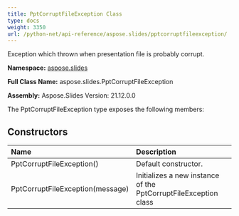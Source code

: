 ```yaml
---
title: PptCorruptFileException Class
type: docs
weight: 3350
url: /python-net/api-reference/aspose.slides/pptcorruptfileexception/
---
```


Exception which thrown when presentation file is probably corrupt.

**Namespace:** [aspose.slides](/slides/python-net/api-reference/aspose.slides/)

**Full Class Name:** aspose.slides.PptCorruptFileException

**Assembly:**  Aspose.Slides Version: 21.12.0.0

The PptCorruptFileException type exposes the following members:
## **Constructors**
|**Name**|**Description**|
| :- | :- |
|PptCorruptFileException()|Default constructor.|
|PptCorruptFileException(message)|Initializes a new instance of the PptCorruptFileException class|
